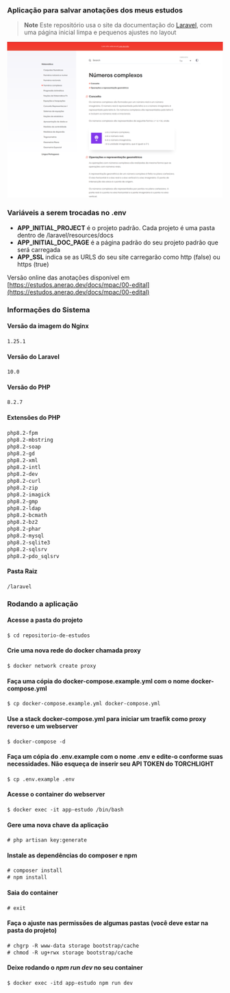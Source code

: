 ### Aplicação para salvar anotações dos meus estudos

> **Note**
> Este repositório usa o site da documentação do [Laravel](https://github.com/laravel/laravel.com), com uma página inicial limpa e pequenos ajustes no layout

![Screenshot](screenshot.png)

### Variáveis a serem trocadas no .env
- **APP_INITIAL_PROJECT** é o projeto padrão. Cada projeto é uma pasta dentro de /laravel/resources/docs
- **APP_INITIAL_DOC_PAGE** é a página padrão do seu projeto padrão que será carregada
- **APP_SSL** indica se as URLS do seu site carregarão como http (false) ou https (true)

Versão online das anotações disponível em [https://estudos.anerao.dev/docs/mpac/00-edital](https://estudos.anerao.dev/docs/mpac/00-edital)

### Informações do Sistema

#### Versão da imagem do Nginx
    1.25.1

#### Versão do Laravel
    10.0

#### Versão do PHP
    8.2.7

#### Extensões do PHP
    php8.2-fpm
    php8.2-mbstring
    php8.2-soap
    php8.2-gd
    php8.2-xml
    php8.2-intl
    php8.2-dev
    php8.2-curl
    php8.2-zip
    php8.2-imagick
    php8.2-gmp
    php8.2-ldap
    php8.2-bcmath
    php8.2-bz2
    php8.2-phar
    php8.2-mysql
    php8.2-sqlite3
    php8.2-sqlsrv
    php8.2-pdo_sqlsrv

#### Pasta Raiz
    /laravel

### Rodando a aplicação

#### Acesse a pasta do projeto
    $ cd repositorio-de-estudos

#### Crie uma nova rede do docker chamada proxy
    $ docker network create proxy

#### Faça uma cópia do docker-compose.example.yml com o nome docker-compose.yml
    $ cp docker-compose.example.yml docker-compose.yml

#### Use a stack docker-compose.yml para iniciar um traefik como proxy reverso e um webserver
    $ docker-compose -d

#### Faça um cópia do .env.example com o nome .env e edite-o conforme suas necessidades. Não esqueça de inserir seu API TOKEN do TORCHLIGHT
    $ cp .env.example .env

#### Acesse o container do webserver
    $ docker exec -it app-estudo /bin/bash

#### Gere uma nova chave da aplicação 
    # php artisan key:generate

#### Instale as dependências do composer e npm
    # composer install
    # npm install

#### Saia do container
    # exit

#### Faça o ajuste nas permissões de algumas pastas (você deve estar na pasta do projeto)
    # chgrp -R www-data storage bootstrap/cache
    # chmod -R ug+rwx storage bootstrap/cache

#### Deixe rodando o _npm run dev_ no seu container
    $ docker exec -itd app-estudo npm run dev
